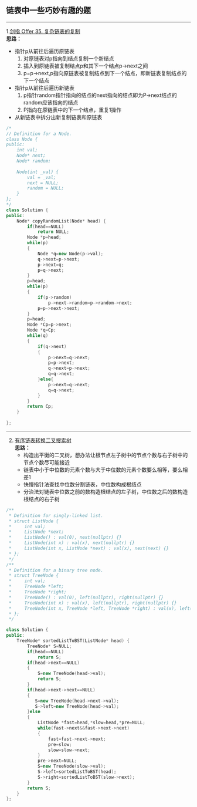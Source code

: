 ## 链表中一些巧妙有趣的题  
*** 
1.[剑指 Offer 35. 复杂链表的复制](https://leetcode-cn.com/problems/fu-za-lian-biao-de-fu-zhi-lcof/)  
**思路：**   
+ 指针p从前往后遍历原链表  
    1. 对原链表对p指向到结点复制一个新结点
    2. 插入到原链表被复制结点p和其下一个结点p->next之间
    3. p=p->next,p指向原链表被复制结点到下一个结点，即新链表复制结点的下一个结点
+ 指针p从前往后遍历新链表  
    1. p指针random指针指向的结点的next指向的结点即为P->next结点的random应该指向的结点
    2. P指向在原链表中的下一个结点，重复1操作  
+ 从新链表中拆分出新复制链表和原链表  
```C++
/*
// Definition for a Node.
class Node {
public:
    int val;
    Node* next;
    Node* random;
    
    Node(int _val) {
        val = _val;
        next = NULL;
        random = NULL;
    }
};
*/
class Solution {
public:
    Node* copyRandomList(Node* head) {
        if(head==NULL)
            return NULL;
        Node *p=head;
        while(p)
        {
            Node *q=new Node(p->val);
            q->next=p->next;
            p->next=q;
            p=q->next;
        }
        p=head;
        while(p)
        {   
            if(p->random)
                p->next->random=p->random->next;
            p=p->next->next;
        }
        p=head;
        Node *Cp=p->next;
        Node *q=Cp;
        while(q)
        {
            if(q->next)
            {
                p->next=q->next;
                p=p->next;
                q->next=p->next;
                q=q->next;
            }else{
                p->next=q->next;
                q=q->next;
            }  
        }
        return Cp;
    }
    
};
```
*** 
2. [有序链表转换二叉搜索树](https://leetcode-cn.com/problems/convert-sorted-list-to-binary-search-tree/)  
**思路：**
    + 构造出平衡的二叉树，想办法让根节点左子树中的节点个数与右子树中的节点个数尽可能接近
    + 链表中小于中位数的元素个数与大于中位数的元素个数要么相等，要么相差1 
    + 快慢指针法查找中位数分割链表，中位数构成根结点
    + 分治法对链表中位数之前的数构造根结点的左子树，中位数之后的数构造根结点的右子树

```C++
/**
 * Definition for singly-linked list.
 * struct ListNode {
 *     int val;
 *     ListNode *next;
 *     ListNode() : val(0), next(nullptr) {}
 *     ListNode(int x) : val(x), next(nullptr) {}
 *     ListNode(int x, ListNode *next) : val(x), next(next) {}
 * };
 */
/**
 * Definition for a binary tree node.
 * struct TreeNode {
 *     int val;
 *     TreeNode *left;
 *     TreeNode *right;
 *     TreeNode() : val(0), left(nullptr), right(nullptr) {}
 *     TreeNode(int x) : val(x), left(nullptr), right(nullptr) {}
 *     TreeNode(int x, TreeNode *left, TreeNode *right) : val(x), left(left), right(right) {}
 * };
 */

class Solution {
public:
    TreeNode* sortedListToBST(ListNode* head) {
        TreeNode* S=NULL;
        if(head==NULL)
            return S;
        if(head->next==NULL)
        {
            S=new TreeNode(head->val);
            return S;
        }
        if(head->next->next==NULL)
        {
           S=new TreeNode(head->next->val);
           S->left=new TreeNode(head->val);
        }else
        {
            ListNode *fast=head,*slow=head,*pre=NULL;
            while(fast->next&&fast->next->next)
            {
                fast=fast->next->next;
                pre=slow;
                slow=slow->next;
            }
            pre->next=NULL;
            S=new TreeNode(slow->val);
            S->left=sortedListToBST(head);
            S->right=sortedListToBST(slow->next);
        }
        return S;
    }
};
```
